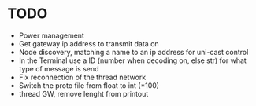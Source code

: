 # TODO

- Power management
- Get gateway ip address to transmit data on
- Node discovery, matching a name to an ip address for uni-cast control
- In the Terminal use a ID (number when decoding on, else str) for what type of message is send
- Fix reconnection of the thread network
- Switch the proto file from float to int (*100)
- thread GW, remove lenght from printout
